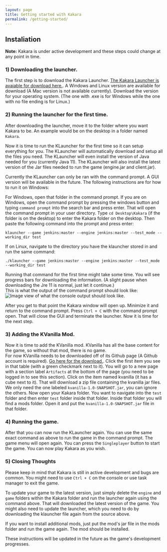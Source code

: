 ```yaml
---
layout: page
title: Getting started with Kakara
permalink: /getting-started/
---
```


## Instaliation
**Note:** Kakara is under active development and these steps could change at any point in time.  
  
### 1) Downloading the launcher.
The first step is to download the Kakara Launcher. [The Kakara Launcher is avaiable for download here.](https://ci.kingtux.dev/job/KLauncher/job/master/).
A Windows and Linux version are available for download (A Mac version is not available currently). Download the version for your operating system.
(The one with .exe is for Windows while the one with no file ending is for Linux.)

### 2) Running the launcher for the first time.
After downloading the launcher, move it to the folder where you want Kakara to be. An example would be on the desktop in a folder named `Kakara`.  
  
Now it is time to run the KLauncher for the first time so it can setup everything for you. The KLauncher will automatically download and setup all the files you
need. The KLauncher will even install the version of Java needed for you (currently Java 11). The KLauncher will also install the latest version
of the Jar files needed to run the game (engine.jar and client.jar).   
  
Currently the KLauncher can only be ran with the command prompt. A GUI version will be available in the future. The following instructions are for
how to run it on Windows:  
  
For Windows, open that folder in the command prompt. If you are on Windows, open the command prompt by pressing the windows button
and typing `command prompt` into the search bar and press enter. That will open the command prompt in your user directory. Type `cd Desktop\Kakara`
(if the folder is on the desktop) to enter the Kakara folder on the desktop. Then paste the following command into the prompt and press enter:  
```
klauncher --game jenkins:master --engine jenkins:master --test_mode --working_dir test
```
  
If on Linux, navigate to the directory you have the klauncher stored in and run the same command:
```
./klauncher --game jenkins:master --engine jenkins:master --test_mode --working_dir test
```
  
Running that command for the first time might take some time. You will see progress bars for downloading the information. (A slight pause when downloading the Jre 11 is normal, just let it continue.)  
This is what the output of the command prompt should look like:
![Image view of what the console output should look like.](https://img.ryandw11.com/raw/o7swblchk.png)  
  
After you get to that point the Kakara window will open up. Minimize it and return to the command prompt. Press `Ctrl + C` with the command prompt open. That will close the GUI and terminate the launcher. Now it is time for the next step.

### 3) Adding the KVanilla Mod.

Now it is time to add the KVanilla mod. KVanilla has all the base content for the game, so without that mod, there is no game.  
For now KVanilla needs to be downloaded off of its Github page (A Github account is required). [Go here for the download.](https://github.com/kakaragame/KVanilla/actions/workflows/gradle.yml?query=branch%3Amaster). Click the first item you see in that table (with a green checkmark next to it). You will go to a new page with a section label `Artifacts` at the bottom of the page (you need to be logged in to see this section). Click on the item named kvanilla (it has a cube next to it). That will download a zip file containing the kvanilla jar files. We only need the one labeled `kvanilla-1.0-SNAPSHOT.jar`, you can ignore the others. Now open your Kakara folder. You want to navigate into the `test` folder and then enter `test` folder inside that folder. Inside that folder you will find a mods folder. Open it and put the `kvanilla-1.0-SNAPSHOT.jar` file in that folder.  
  
### 4) Running the game.
After that you can now run the KLauncher again. You can use the same exact command as above to run the game in the command prompt. The game menu will open again. You can press the `Singleplayer` button to start the game. You can now play Kakara as you wish.

### 5) Closing Thoughts
Please keep in mind that Kakara is still in active development and bugs are common. You might need to use `Ctrl + C` on the console or use task manager to exit the game.  
  
To update your game to the latest version, just simply delete the `engine` and `game` folders within the Kakara folder and run the launcher again using the command above. That will downloaded the latest version of the game. You might also need to update the launcher, which you need to do by downloading the klauncher file again from the source above.  
  
If you want to install additional mods, just put the mod's jar file in the mods folder and run the game again. The mod should be installed.  
  
These instructions will be updated in the future as the game's development progresses.